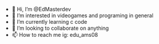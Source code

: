 - 👋 Hi, I’m @EdMasterdev
- 👀 I’m interested in videogames and programing in general
- 🌱 I’m currently learning c code
- 💞️ I’m looking to collaborate on anything 
- 📫 How to reach me ig: edu_ams08

<!---
EdMasterdev/EdMasterdev is a ✨ special ✨ repository because its `README.md` (this file) appears on your GitHub profile.
You can click the Preview link to take a look at your changes.
--->
